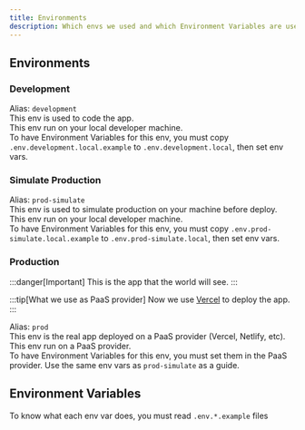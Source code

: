 ```yaml
---
title: Environments
description: Which envs we used and which Environment Variables are used in this project?
---
```



## Environments

### Development

Alias: `development`  
This env is used to code the app.  
This env run on your local developer machine.  
To have Environment Variables for this env, you must copy `.env.development.local.example` to `.env.development.local`, then set env vars.  

### Simulate Production

Alias: `prod-simulate`  
This env is used to simulate production on your machine before deploy.  
This env run on your local developer machine.  
To have Environment Variables for this env, you must copy `.env.prod-simulate.local.example` to `.env.prod-simulate.local`, then set env vars.

### Production

:::danger[Important]
This is the app that the world will see.
:::

:::tip[What we use as PaaS provider]
Now we use [Vercel](https://vercel.com) to deploy the app.
:::

Alias: `prod`  
This env is the real app deployed on a PaaS provider (Vercel, Netlify, etc).  
This env run on a PaaS provider.  
To have Environment Variables for this env, you must set them in the PaaS provider. Use the same env vars as `prod-simulate` as a guide.

## Environment Variables

To know what each env var does, you must read `.env.*.example` files



